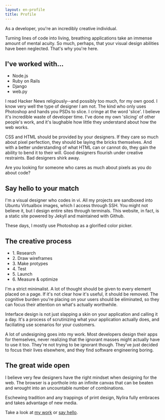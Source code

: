 ```yaml
---
layout: en-profile
title: Profile
---
```


As a developer, you're an incredibly creative individual. 

Turning lines of code into living, breathing applications take an immense amount of mental acuity. So much, perhaps, that your visual design abilities have been neglected. That's why you're here.

<aside>
  <h2>I've worked with&hellip;</h2>
  <ul>
  <li>Node.js
  <li>Ruby on Rails
  <li>Django
  <li>web.py
  </ul>
</aside>

I read Hacker News religiously--and possibly too much, for my own good. I know very well the type of designer I am not. The kind who only uses Photoshop and hands you PSDs to slice. I cringe at the word 'slice'. I believe it's incredible waste of developer time. I've done my own 'slicing' of other people's work, and it's laughable how little they understand about how the web works.

CSS and HTML should be provided by your designers. If they care so much about pixel perfection, they should be laying the bricks themselves. And with a better understanding of what HTML can or cannot do, they gain the ability to bend it to their will. Good designers flourish under creative restraints. Bad designers shirk away.

Are you looking for someone who cares as much about pixels as you do about code? 

## Say hello to your match

I'm a visual designer who codes in vi. All my projects are sandboxed into Ubuntu Virtualbox images, which I access through SSH. You might not believe it, but I design entire sites through terminals. This website, in fact, is a static site powered by Jekyll and maintained with Github.

These days, I mostly use Photoshop as a glorified color picker.

## The creative process

<ul class='process'>
  <li>1. Research
  <li>2. Draw wireframes
  <li>3. Make protypes
  <li>4. Test
  <li>5. Launch
  <li>6. Measure &amp; optimize
</ul>

I'm a strict minimalist. A lot of thought should be given to every element placed on a page. If it's not clear how it's useful, it should be removed. The cognitive burden you're placing on your users should be eliminated, so they can focus their attention on what's actually worthwhile.

Interface design is not just slapping a skin on your application and calling it a day. It's a process of scrutinizing what your application actually does, and faciliating use scenarios for your customers.

A lot of undesigning goes into my work. Most developers design their apps for themselves, never realizing that the ignorant masses might actually have to use it too. They're not trying to be ignorant though. They've just decided to focus their lives elsewhere, and they find software engineering boring.

## The great wide open

I believe very few designers have the right mindset when designing for the web. The browser is a porthole into an infinite canvas that can be beaten and wrought into an uncountable number of combinations.

Eschewing tradition and any trappings of print design, Nylira fully embraces and takes advantage of new media.

Take a look at [my work](/en/projects) or [say hello](/en/contact).

